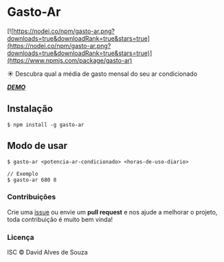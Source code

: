 # Gasto-Ar
[![https://nodei.co/npm/gasto-ar.png?downloads=true&downloadRank=true&stars=true](https://nodei.co/npm/gasto-ar.png?downloads=true&downloadRank=true&stars=true)](https://www.npmjs.com/package/gasto-ar)

:sunny: Descubra qual a média de gasto mensal do seu ar condicionado

***[DEMO](https://davidalves1.github.io/gasto-ar/)***

## Instalação

```shell
$ npm install -g gasto-ar
```

## Modo de usar

```shell
$ gasto-ar <potencia-ar-condicionado> <horas-de-uso-diario>

// Exemplo
$ gasto-ar 680 8
```

### Contribuições

Crie uma [issue](https://github.com/davidalves1/gasto-ar/issues/new) ou envie um **pull request** e nos ajude a melhorar o projeto, toda contribuição é muito bem vinda!

### Licença

ISC © David Alves de Souza
